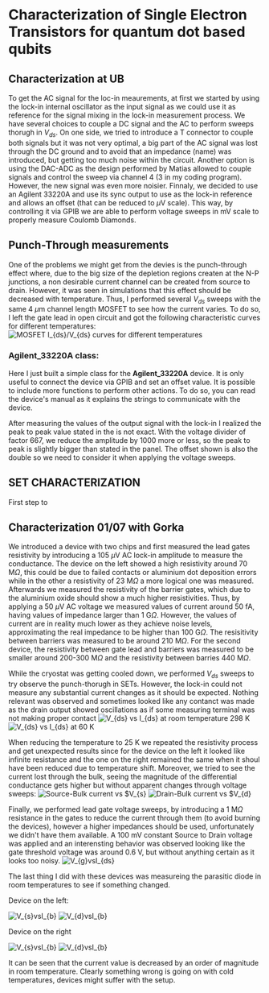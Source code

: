 # Characterization of Single Electron Transistors for quantum dot based qubits



## Characterization at UB

To get the AC signal for the loc-in meaurements, at first we started by using the lock-in internal oscillator as the input signal as we could use it as reference for the signal mixing in the lock-in measurement process. We have several choices to couple a DC signal and the AC to perform sweeps thorugh in $V_{ds}$. On one side, we tried to introduce a T connector to couple both signals but it was not very optimal, a big part of the AC signal was lost through the DC ground and to avoid that an impedance (name) was introduced, but getting too much noise within the circuit. Another option is using the DAC-ADC as the design performed by Matias allowed to couple signals and control the sweep via channel 4 (3 in my coding program). However, the new signal was even more noisier. Finnaly, we decided to use an Agilent 33220A and use its sync output to use as the lock-in reference and allows an offset (that can be reduced to $\mu\text{V}$ scale). This way, by controlling it via GPIB we are able to perform voltage sweeps in mV scale to properly measure Coulomb Diamonds. 

## Punch-Through measurements

One of the problems we might get from the devies is the punch-through effect where, due to the big size of the depletion regions createn at the N-P junctions, a non desirable current channel can be created from source to drain. However, it was seen in simulations that this effect should be decreased with temperature. Thus, I performed several $V_{ds}$ sweeps with the same 4 $\mu\text{m}$ channel length MOSFET to see how the current varies. To do so, I left the gate lead in open circuit and got the following characteristic curves for different temperatures:
![MOSFET $I_{ds}$/$V_{ds}$ curves for different temperatures](./images/sweep_4micra.png)


### Agilent_33220A class:
Here I just built a simple class for the **Agilent_33220A** device. It is only useful to connect the device via GPIB and set an offset value. It is possible to include more functions to perform other actions. To do so, you can read the device's manual as it explains the strings to communicate with the device.

After measuring the values of the output signal with the lock-in I realized the peak to peak value stated in the is not exact. With the voltage divider of factor 667, we reduce the amplitude by 1000 more or less, so the peak to peak is slightly bigger than stated in the panel. The offset shown is also the double so we need to consider it when applying the voltage sweeps.

## SET CHARACTERIZATION

First step to 

## Characterization 01/07 with Gorka

We introduced a device with two chips and first measured the lead gates resistivity by introducing a 105 $\mu$V AC lock-in amplitude to measure the conductance. The device on the left showed a high resistivity around 70 $\text{M}\Omega$, this could be due to failed contacts or aluminium dot deposition errors while in the other a resistivity of 23 $\text{M}\Omega$ a more logical one was measured. Afterwards we measured the resistivity of the barrier gates, which due to the aluminium oxide should show a much higher resistivities. Thus, by applying a 50 $\mu\text{V}$ AC voltage we measured values of current around 50 fA, having values of impedance larger than 1 G$\Omega$. However, the values of current are in reality much lower as they achieve noise levels, approximating the real impedance to be higher than 100 $\text{G}\Omega$. The resisitivity between barriers was measured to be around 210 $\text{M}\Omega$. For the second device, the resistivity between gate lead and barriers was measured to be smaller around 200-300 $\text{M}\Omega$ and the resistivity between barries 440 $\text{M}\Omega$. 

While the cryostat was getting cooled down, we performed $V_{ds}$ sweeps to try observe the punch-thorugh in SETs. However, the lock-in could not measure any substantial current changes as it should be expected. Nothing relevant was observed and sometimes looked like any contanct was made as the drain output showed oscillations as if some measuring terminal was not making proper contact
![$V_{ds}$ vs $I_{ds}$ at room temperature 298 K](./images/punch_through.png)
![$V_{ds}$ vs $I_{ds}$ at 60 K](./images/punch_through_60K.png)

When reducing the temperature to 25 K we repeated the resistivity process and get unexpected results since for the device on the left it looked like infinite resistance and the one on the right remained the same when it shoul have been reduced due to temperature shift. Moreover, we tried to see the current lost through the bulk, seeing the magnitude of the differential conductance gets higher but without apparent changes through voltage sweeps:
![Source-Bulk current vs $V_{s}](./images/source_bulka.png)
![Drain-Bulk current vs $V_{d}](./images/drain_bulka.png)

Finally, we performed lead gate voltage sweeps, by introducing a 1 $\text{M}\Omega$ resistance in the gates to reduce the current through them (to avoid burning the devices), however a higher impedances should be used, unfortunately we didn't have them available. A 100 mV constant Source to Drain voltage was applied and an interensting behavior was observed looking like the gate threshold voltage was around 0.6 V, but without anything certain as it looks too noisy.
![$V_{g}vs$I_{ds}](./images/gate_Vds100mV.png)

The last thing I did with these devices was measureing the parasitic diode in room temperatures to see if something changed.

Device on the left:

![$V_{s}vs$I_{b}](./images/left_sourcebulk_298k.png)
![$V_{d}vs$I_{b}](./images/left_drainbulk_298k.png)

Device on the right

![$V_{s}vs$I_{b}](./images/right_sourcebulk_298k.png)
![$V_{d}vs$I_{b}](./images/right_drainbulk_298k.png)

It can be seen that the current value is decreased by an order of magnitude in room temperature. Clearly something wrong is going on with cold temperatures, devices might suffer with the setup.